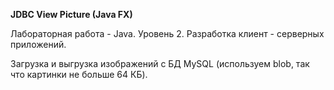 **JDBC View Picture (Java FX)**

Лабораторная работа - Java. Уровень 2. Разработка клиент - серверных приложений.

Загрузка и выгрузка изображений с БД MySQL (используем blob, так что картинки не больше 64 КБ).
